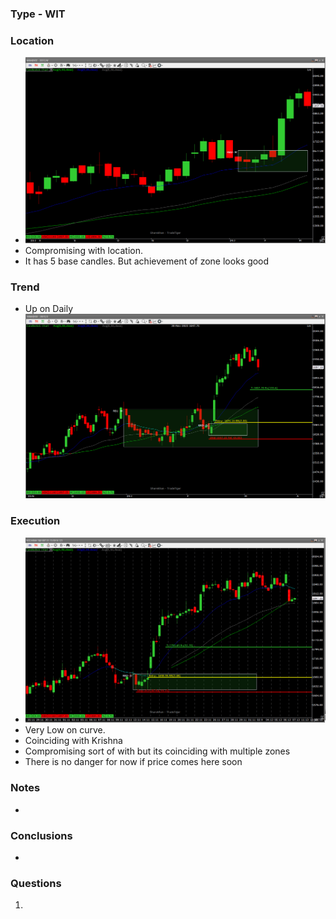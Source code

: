 
### Type - WIT
### Location
- ![](_attachments/Pasted%20image%2020240310154633.png)
- Compromising with location.
- It has 5 base candles. But achievement of zone looks good
### Trend
- Up on Daily  ![](_attachments/Pasted%20image%2020240310154421.png)
### Execution
- ![](_attachments/Pasted%20image%2020240310154834.png)
- Very Low on curve.
- Coinciding with Krishna
- Compromising sort of with but its coinciding with multiple zones
- There is no danger for now if price comes here soon
### Notes
- 
### **Conclusions**
- 
### **Questions**
1. 

